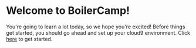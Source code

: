 # Welcome to BoilerCamp!

You're going to learn a lot today, so we hope you're excited! Before things get started, you should go ahead and set up your cloud9 environment. Click [here](chapter1.md) to get started. 
